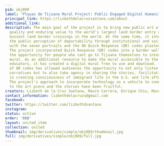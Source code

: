 ```yaml
---
pid: obj089
label: 'Playas de Tijuana Mural Project: Public Engaged Digital Humanities and Scholarship'
principal_link: https://lizbethdelacruzsantana.com/about
additional_link: 
description: The main goal of the project is to bring new public art of high artistic
  quality and enduring value to the world's largest land border entry and one of the
  busiest land border crossings in the world. At the same time, it intends to transform
  the public perception of deportability through institutional and societal engagement
  with the seven portraits and the 96 Quick Response (QR) codes plastered on the fence.
  The project incorporated Quick Response (QR) codes into a border wall to also provide
  the opportunity for people who cant go to Tijuana themselves to interact with the
  mural. As an additional resource to make the mural accessible to the public and
  educators, it has created a digital mural free to use and download.  The inclusion
  of QR codes has allowed audiences the opportunity to not only listen and watch the
  narratives but to also take agency in sharing the stories, facilitating their participation
  in creating consciousness of immigrant life in the U.S. and life after deportation.
  The project's approach to incorporate technology as a vehicle to connect the public
  to the art piece and the stories have been fruitful.
creators: Lizbeth de la Cruz Santana, Mauro Carrera, Enrique Chiu, Maceo Montoya
contact_information: lizbethdelacruzs@gmail.com
facebook: 
twitter: https://twitter.com/lizbethdsantana
instagram: 
status: active
order: '088'
layout: united_item
collection: united
thumbnail: img/derivatives/simple/obj089/thumbnail.jpg
full: img/derivatives/simple/obj089/full.jpg
---
```

